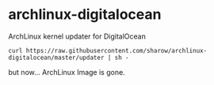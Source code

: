 archlinux-digitalocean
======================

ArchLinux kernel updater for DigitalOcean

`curl https://raw.githubusercontent.com/sharow/archlinux-digitalocean/master/updater | sh -`

but now... ArchLinux Image is gone.
